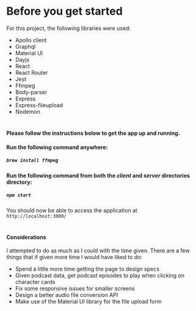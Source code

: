 # Before you get started 

For this project, the following libraries were used:
* Apollo client
* Graphql
* Material UI 
* Dayjs
* React
* React Router
* Jest
* Ffmpeg
* Body-parser
* Express
* Express-fileupload
* Nodemon

#

<b>Please follow the instructions below to get the app up and running.</b>

#### Run the following command anywhere:
##### `brew install ffmpeg`

#### Run the following command from both the <i>client</i> and <i>server</i> directories directory:
##### `npm start`
You should now be able to access the application at `http://localhost:3000/`

#

#### Considerations
I attempted to do as much as I could with the time given. There are a few things that if given more time I would have liked to do:

* Spend a little more time getting the page to design specs 
* Given podcast data, get podcast episodes to play when clicking on character cards 
* Fix some responsive issues for smaller screens 
* Design a better audio file conversion API
* Make use of the Material UI library for the file upload form